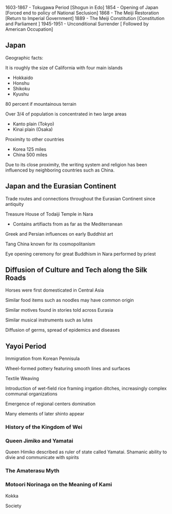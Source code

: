 

1603-1867 - Tokugawa Period [Shogun in Edo]
1854 - Opening of Japan [Forced end to policy of National Seclusion]
1868 - The Meiji Restoration [Return to Imperial Government]
1889 - The Meiji Constitution [Constitution and Parliament ]
1945-1951 - Unconditional Surrender [ Followed by American Occupation]

## Japan
Geographic facts:

It is roughly the size of California with four main islands
- Hokkaido
- Honshu
- Shikoku
- Kyushu

80 percent if mountainous terrain

Over 3/4 of population is concentrated in two large areas
- Kanto plain (Tokyo)
- Kinai plain (Osaka)

Proximity to other countries
- Korea 125 miles
- China 500 miles

Due to its close proximity, the writing system and religion has been influenced by neighboring countries such as China.

## Japan and the Eurasian Continent

Trade routes and connections throughout the Eurasian Continent since antiquity

Treasure House of Todaiji Temple in Nara
- Contains artifiacts from as far as the Mediterranean

Greek and Persian influences on early Buddhist art

Tang China known for its cosmopolitanism

Eye opening ceremony for great Buddhism in Nara performed by priest 

## Diffusion of Culture and Tech along the Silk Roads

Horses were first domesticated in Central Asia

Similar food items such as noodles may have common origin

Similar motives found in stories told across Eurasia

Similar musical instruments such as lutes

Diffusion of germs, spread of epidemics and diseases

## Yayoi Period
Immigration from Korean Pennisula

Wheel-formed pottery featuring smooth lines and surfaces

Textile Weaving

Introduction of wet-field rice framing irrgation ditches, increasingly complex communal organizations

Emergence of regional centers domination

Many elements of later shinto appear
### History of the Kingdom of Wei

### Queen Jimiko and Yamatai

Queen Himiko described as ruler of state called Yamatai. Shamanic ability to divie and communicate with spirits

### The Amaterasu Myth


### Motoori Norinaga on the Meaning of Kami

Kokka 

Society